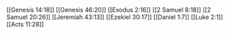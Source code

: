 [[Genesis 14:18]]
[[Genesis 46:20]]
[[Exodus 2:16]]
[[2 Samuel 8:18]]
[[2 Samuel 20:26]]
[[Jeremiah 43:13]]
[[Ezekiel 30:17]]
[[Daniel 1:7]]
[[Luke 2:1]]
[[Acts 11:28]]
